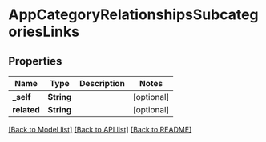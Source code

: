 # AppCategoryRelationshipsSubcategoriesLinks

## Properties
Name | Type | Description | Notes
------------ | ------------- | ------------- | -------------
**_self** | **String** |  | [optional] 
**related** | **String** |  | [optional] 

[[Back to Model list]](../README.md#documentation-for-models) [[Back to API list]](../README.md#documentation-for-api-endpoints) [[Back to README]](../README.md)


